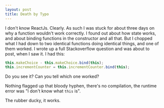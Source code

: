```yaml
---
layout: post
title: Death by Typo
---
```


I don't know ReactJs. Clearly. As such I was stuck for about three days on why a function wouldn't work correctly. I found out about how state works, and about binding functions in the constructor and all that. But I chopped what I had down to two identical functions doing identical things, and one of them worked. I wrote up a full Stackoverflow question and was about to post, when I saw it. I had this:

```javascript
this.makeChoice - this.makeChoice.bind(this);
this.incrementCounter = this.incrementCounter.bind(this);
 ```

 Do you see it? Can you tell which one worked?

 Nothing flagged up that bloody hyphen, there's no compilation, the runtime error was "I don't know what `this` is". 

The rubber ducky, it works. 